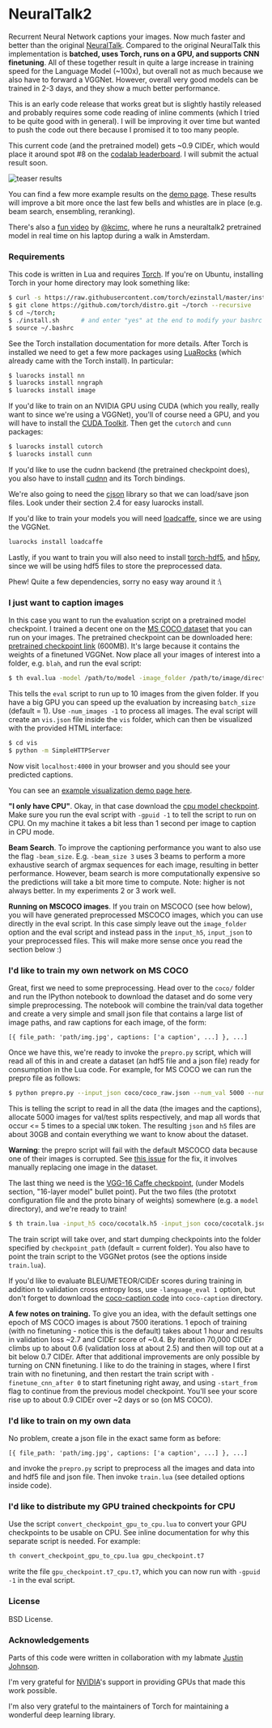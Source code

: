 
# NeuralTalk2

Recurrent Neural Network captions your images. Now much faster and better than the original [NeuralTalk](https://github.com/karpathy/neuraltalk). Compared to the original NeuralTalk this implementation is **batched, uses Torch, runs on a GPU, and supports CNN finetuning**. All of these together result in quite a large increase in training speed for the Language Model (~100x), but overall not as much because we also have to forward a VGGNet. However, overall very good models can be trained in 2-3 days, and they show a much better performance.

This is an early code release that works great but is slightly hastily released and probably requires some code reading of inline comments (which I tried to be quite good with in general). I will be improving it over time but wanted to push the code out there because I promised it to too many people.

This current code (and the pretrained model) gets ~0.9 CIDEr, which would place it around spot #8 on the [codalab leaderboard](https://competitions.codalab.org/competitions/3221#results). I will submit the actual result soon.

![teaser results](https://raw.github.com/karpathy/neuraltalk2/master/vis/teaser.jpeg)

You can find a few more example results on the [demo page](http://cs.stanford.edu/people/karpathy/neuraltalk2/demo.html). These results will improve a bit more once the last few bells and whistles are in place (e.g. beam search, ensembling, reranking).

There's also a [fun video](https://vimeo.com/146492001) by [@kcimc](https://twitter.com/kcimc), where he runs a neuraltalk2 pretrained model in real time on his laptop during a walk in Amsterdam.

### Requirements

This code is written in Lua and requires [Torch](http://torch.ch/). If you're on Ubuntu, installing Torch in your home directory may look something like: 

```bash
$ curl -s https://raw.githubusercontent.com/torch/ezinstall/master/install-deps | bash
$ git clone https://github.com/torch/distro.git ~/torch --recursive
$ cd ~/torch; 
$ ./install.sh      # and enter "yes" at the end to modify your bashrc
$ source ~/.bashrc
```

See the Torch installation documentation for more details. After Torch is installed we need to get a few more packages using [LuaRocks](https://luarocks.org/) (which already came with the Torch install). In particular:

```bash
$ luarocks install nn
$ luarocks install nngraph 
$ luarocks install image 
```

If you'd like to train on an NVIDIA GPU using CUDA (which you really, really want to since we're using a VGGNet), you'll of course need a GPU, and you will have to install the [CUDA Toolkit](https://developer.nvidia.com/cuda-toolkit). Then get the `cutorch` and `cunn` packages:

```bash
$ luarocks install cutorch
$ luarocks install cunn
```

If you'd like to use the cudnn backend (the pretrained checkpoint does), you also have to install [cudnn](https://github.com/soumith/cudnn.torch) and its Torch bindings.

We're also going to need the [cjson](http://www.kyne.com.au/~mark/software/lua-cjson-manual.html) library so that we can load/save json files. Look under their section 2.4 for easy luarocks install.

If you'd like to train your models you will need [loadcaffe](https://github.com/szagoruyko/loadcaffe), since we are using the VGGNet.

```bash
luarocks install loadcaffe
```

Lastly, if you want to train you will also need to install [torch-hdf5](https://github.com/deepmind/torch-hdf5), and [h5py](http://www.h5py.org/), since we will be using hdf5 files to store the preprocessed data.

Phew! Quite a few dependencies, sorry no easy way around it :\

### I just want to caption images

In this case you want to run the evaluation script on a pretrained model checkpoint. 
I trained a decent one on the [MS COCO dataset](http://mscoco.org/) that you can run on your images.
The pretrained checkpoint can be downloaded here: [pretrained checkpoint link](http://cs.stanford.edu/people/karpathy/neuraltalk2/checkpoint_v1.zip) (600MB). It's large because it contains the weights of a finetuned VGGNet. Now place all your images of interest into a folder, e.g. `blah`, and run
the eval script:

```bash
$ th eval.lua -model /path/to/model -image_folder /path/to/image/directory -num_images 10 
```

This tells the `eval` script to run up to 10 images from the given folder. If you have a big GPU you can speed up the evaluation by increasing `batch_size` (default = 1). Use `-num_images -1` to process all images. The eval script will create an `vis.json` file inside the `vis` folder, which can then be visualized with the provided HTML interface:

```bash
$ cd vis
$ python -m SimpleHTTPServer
```

Now visit `localhost:4000` in your browser and you should see your predicted captions.

You can see an [example visualization demo page here](http://cs.stanford.edu/people/karpathy/neuraltalk2/demo.html).

**"I only have CPU"**. Okay, in that case download the [cpu model checkpoint](http://cs.stanford.edu/people/karpathy/neuraltalk2/checkpoint_v1_cpu.zip). Make sure you run the eval script with `-gpuid -1` to tell the script to run on CPU. On my machine it takes a bit less than 1 second per image to caption in CPU mode.

**Beam Search**. To improve the captioning performance you want to also use the flag `-beam_size`. E.g. `-beam_size 3` uses 3 beams to perform a more exhaustive search of argmax sequences for each image, resulting in better performance. However, beam search is more computationally expensive so the predictions will take a bit more time to compute. Note: higher is not always better. In my experiments 2 or 3 work well.

**Running on MSCOCO images**. If you train on MSCOCO (see how below), you will have generated preprocessed MSCOCO images, which you can use directly in the eval script. In this case simply leave out the `image_folder` option and the eval script and instead pass in the `input_h5`, `input_json` to your preprocessed files. This will make more sense once you read the section below :)

### I'd like to train my own network on MS COCO

Great, first we need to some preprocessing. Head over to the `coco/` folder and run the IPython notebook to download the dataset and do some very simple preprocessing. The notebook will combine the train/val data together and create a very simple and small json file that contains a large list of image paths, and raw captions for each image, of the form:

```
[{ file_path: 'path/img.jpg', captions: ['a caption', ...] }, ...]
```

Once we have this, we're ready to invoke the `prepro.py` script, which will read all of this in and create a dataset (an hdf5 file and a json file) ready for consumption in the Lua code. For example, for MS COCO we can run the prepro file as follows:

```bash
$ python prepro.py --input_json coco/coco_raw.json --num_val 5000 --num_test 5000 --images_root coco/images --word_count_threshold 5 --output_json coco/cocotalk.json --output_h5 coco/cocotalk.h5
```

This is telling the script to read in all the data (the images and the captions), allocate 5000 images for val/test splits respectively, and map all words that occur <= 5 times to a special `UNK` token. The resulting `json` and `h5` files are about 30GB and contain everything we want to know about the dataset.

**Warning**: the prepro script will fail with the default MSCOCO data because one of their images is corrupted. See [this issue](https://github.com/karpathy/neuraltalk2/issues/4) for the fix, it involves manually replacing one image in the dataset.

The last thing we need is the [VGG-16 Caffe checkpoint](http://www.robots.ox.ac.uk/~vgg/research/very_deep/), (under Models section, "16-layer model" bullet point). Put the two files (the prototxt configuration file and the proto binary of weights) somewhere (e.g. a `model` directory), and we're ready to train!

```bash
$ th train.lua -input_h5 coco/cocotalk.h5 -input_json coco/cocotalk.json
```

The train script will take over, and start dumping checkpoints into the folder specified by `checkpoint_path` (default = current folder). You also have to point the train script to the VGGNet protos (see the options inside `train.lua`).

If you'd like to evaluate BLEU/METEOR/CIDEr scores during training in addition to validation cross entropy loss, use `-language_eval 1` option, but don't forget to download the [coco-caption code](https://github.com/tylin/coco-caption) into `coco-caption` directory.

**A few notes on training.** To give you an idea, with the default settings one epoch of MS COCO images is about 7500 iterations. 1 epoch of training (with no finetuning - notice this is the default) takes about 1 hour and results in validation loss ~2.7 and CIDEr score of ~0.4. By iteration 70,000 CIDEr climbs up to about 0.6 (validation loss at about 2.5) and then will top out at a bit below 0.7 CIDEr. After that additional improvements are only possible by turning on CNN finetuning. I like to do the training in stages, where I first train with no finetuning, and then restart the train script with `-finetune_cnn_after 0` to start finetuning right away, and using `-start_from` flag to continue from the previous model checkpoint. You'll see your score rise up to about 0.9 CIDEr over ~2 days or so (on MS COCO).

### I'd like to train on my own data

No problem, create a json file in the exact same form as before:

```
[{ file_path: 'path/img.jpg', captions: ['a caption', ...] }, ...]
```

and invoke the `prepro.py` script to preprocess all the images and data into and hdf5 file and json file. Then invoke `train.lua` (see detailed options inside code).

### I'd like to distribute my GPU trained checkpoints for CPU

Use the script `convert_checkpoint_gpu_to_cpu.lua` to convert your GPU checkpoints to be usable on CPU. See inline documentation for why this separate script is needed. For example:

```bash
th convert_checkpoint_gpu_to_cpu.lua gpu_checkpoint.t7
```

write the file `gpu_checkpoint.t7_cpu.t7`, which you can now run with `-gpuid -1` in the eval script.

### License

BSD License.

### Acknowledgements

Parts of this code were written in collaboration with my labmate [Justin Johnson](http://cs.stanford.edu/people/jcjohns/). 

I'm very grateful for [NVIDIA](https://developer.nvidia.com/deep-learning)'s support in providing GPUs that made this work possible.

I'm also very grateful to the maintainers of Torch for maintaining a wonderful deep learning library.
